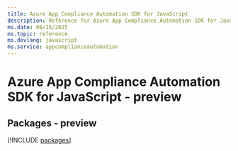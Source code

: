 ```yaml
---
title: Azure App Compliance Automation SDK for JavaScript
description: Reference for Azure App Compliance Automation SDK for JavaScript
ms.date: 08/15/2025
ms.topic: reference
ms.devlang: javascript
ms.service: appcomplianceautomation
---
```

# Azure App Compliance Automation SDK for JavaScript - preview
## Packages - preview
[!INCLUDE [packages](app-compliance-automation-index.md)]